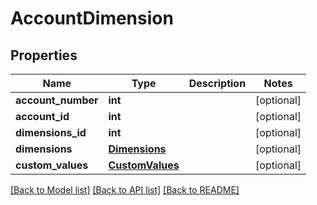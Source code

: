 # AccountDimension

## Properties
Name | Type | Description | Notes
------------ | ------------- | ------------- | -------------
**account_number** | **int** |  | [optional] 
**account_id** | **int** |  | [optional] 
**dimensions_id** | **int** |  | [optional] 
**dimensions** | [**Dimensions**](Dimensions.md) |  | [optional] 
**custom_values** | [**CustomValues**](CustomValues.md) |  | [optional] 

[[Back to Model list]](../README.md#documentation-for-models) [[Back to API list]](../README.md#documentation-for-api-endpoints) [[Back to README]](../README.md)

